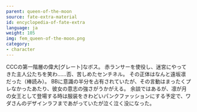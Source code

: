 ```yaml
---
parent: queen-of-the-moon
source: fate-extra-material
id: encyclopedia-of-fate-extra
language: ja
weight: 105
img: fem_queen-of-the-moon.png
category:
- character
---
```


CCCの第一階層の偉大[グレート]なボス。
赤ランサーを使役し、迷宮にやってきた主人公たちを笑わ……否、苦しめたセンチネル。
その正体はなんと遠坂凛だった（棒読み）。
BBに意識の半分を占有されていたが、その言動はまったくプレなかったあたり、彼女の意志の強さがうかがえる。
余談ではあるが、凛が月の女王として登場する時は服装をきわどいパンクファッションにする予定で、ワダさんのデザインラフまであがっていたが泣く泣く没になった。
